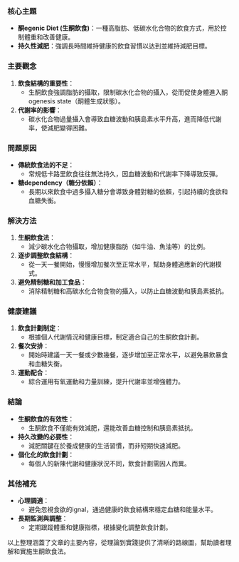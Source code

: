 ### 核心主題
- **酮egenic Diet (生酮飲食)**：一種高脂肪、低碳水化合物的飲食方式，用於控制體重和改善健康。
- **持久性減肥**：強調長時間維持健康的飲食習慣以达到並維持減肥目標。

### 主要觀念
1. **飲食結構的重要性**：
   - 生酮飲食強調脂肪的攝取，限制碳水化合物的攝入，從而促使身體進入酮ogenesis state（酮體生成狀態）。
2. **代謝率的影響**：
   - 碳水化合物過量攝入會導致血糖波動和胰島素水平升高，進而降低代謝率，使減肥變得困難。

### 問題原因
- **傳統飲食法的不足**：
  - 常規低卡路里飲食往往無法持久，因血糖波動和代謝率下降導致反彈。
- **糖dependency（糖分依賴）**：
  - 長期以來飲食中過多攝入糖分會導致身體對糖的依賴，引起持續的食欲和血糖失衡。

### 解決方法
1. **生酮飲食法**：
   - 減少碳水化合物攝取，增加健康脂肪（如牛油、魚油等）的比例。
2. **逐步調整飲食結構**：
   - 從一天一餐開始，慢慢增加餐次至正常水平，幫助身體適應新的代謝模式。
3. **避免精制糖和加工食品**：
   - 消除精制糖和高碳水化合物食物的攝入，以防止血糖波動和胰島素抵抗。

### 健康建議
1. **飲食計劃制定**：
   - 根據個人代謝情況和健康目標，制定適合自己的生酮飲食計劃。
2. **餐次安排**：
   - 開始時建議一天一餐或少數幾餐，逐步增加至正常水平，以避免暴飲暴食和血糖失衡。
3. **運動配合**：
   - 綜合運用有氧運動和力量訓練，提升代謝率並增強體力。

### 結論
- **生酮飲食的有效性**：
  - 生酮飲食不僅能有效減肥，還能改善血糖控制和胰島素抵抗。
- **持久改變的必要性**：
  - 減肥關鍵在於養成健康的生活習慣，而非短期快速減肥。
- **個化化的飲食計劃**：
  - 每個人的新陳代謝和健康狀況不同，飲食計劃需因人而異。

### 其他補充
- **心理調適**：
  - 避免忽視食欲的ignal，通過健康的飲食結構來穩定血糖和能量水平。
- **長期監測與調整**：
  - 定期跟蹤體重和健康指標，根據變化調整飲食計劃。

以上整理涵蓋了文章的主要內容，從理論到實踐提供了清晰的路線圖，幫助讀者理解和實施生酮飲食法。